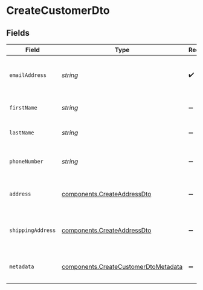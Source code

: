 # CreateCustomerDto


## Fields

| Field                                                                                        | Type                                                                                         | Required                                                                                     | Description                                                                                  | Example                                                                                      |
| -------------------------------------------------------------------------------------------- | -------------------------------------------------------------------------------------------- | -------------------------------------------------------------------------------------------- | -------------------------------------------------------------------------------------------- | -------------------------------------------------------------------------------------------- |
| `emailAddress`                                                                               | *string*                                                                                     | :heavy_check_mark:                                                                           | The primary email address of the user.                                                       | user@example.com                                                                             |
| `firstName`                                                                                  | *string*                                                                                     | :heavy_minus_sign:                                                                           | The first name of the customer.                                                              | John                                                                                         |
| `lastName`                                                                                   | *string*                                                                                     | :heavy_minus_sign:                                                                           | The last name of the customer.                                                               | Doe                                                                                          |
| `phoneNumber`                                                                                | *string*                                                                                     | :heavy_minus_sign:                                                                           | The phone number of the customer.                                                            | +1 555 555 5555                                                                              |
| `address`                                                                                    | [components.CreateAddressDto](../../models/components/createaddressdto.md)                   | :heavy_minus_sign:                                                                           | The address of the customer.                                                                 |                                                                                              |
| `shippingAddress`                                                                            | [components.CreateAddressDto](../../models/components/createaddressdto.md)                   | :heavy_minus_sign:                                                                           | The shipping address of the customer.                                                        |                                                                                              |
| `metadata`                                                                                   | [components.CreateCustomerDtoMetadata](../../models/components/createcustomerdtometadata.md) | :heavy_minus_sign:                                                                           | Additional metadata for the  customer.                                                       |                                                                                              |